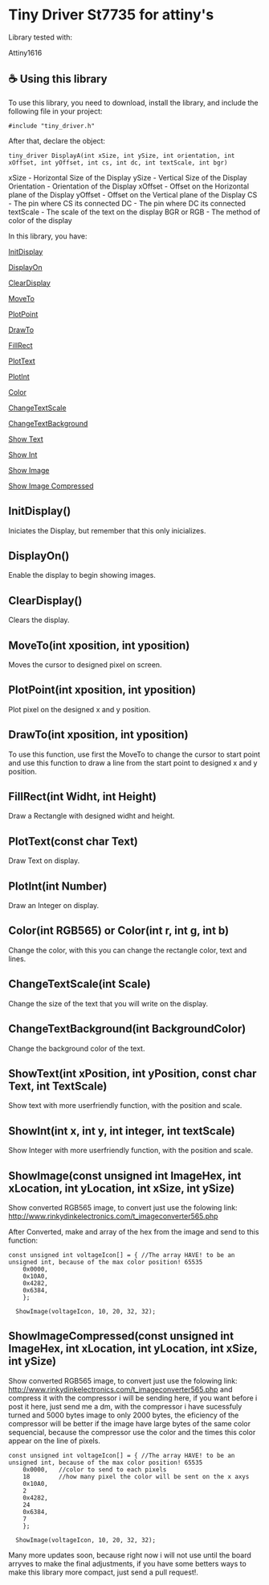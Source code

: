 # Tiny Driver St7735 for attiny's

Library tested with:

Attiny1616

## ☕ Using this library


To use this library, you need to download, install the library, and include the following file in your project:

```
#include "tiny_driver.h"
```

After that, declare the object:

```
tiny_driver DisplayA(int xSize, int ySize, int orientation, int xOffset, int yOffset, int cs, int dc, int textScale, int bgr)
```

xSize - Horizontal Size of the Display
ySize - Vertical Size of the Display
Orientation - Orientation of the Display
xOffset - Offset on the Horizontal plane of the Display
yOffset - Offset on the Vertical plane of the Display
CS - The pin where CS its connected
DC - The pin where DC its connected
textScale - The scale of the text on the display
BGR or RGB - The method of color of the display


In this library, you have:

[InitDisplay](https://github.com/shiroichiheisen/Tiny-Driver-ST7735#InitDisplay)

[DisplayOn](https://github.com/shiroichiheisen/Tiny-Driver-ST7735#DisplayOn)

[ClearDisplay ](https://github.com/shiroichiheisen/Tiny-Driver-ST7735#ClearDisplay)

[MoveTo](https://github.com/shiroichiheisen/Tiny-Driver-ST7735#MoveToint-xposition-int-yposition)

[PlotPoint](https://github.com/shiroichiheisen/Tiny-Driver-ST7735#PlotPointint-xposition-int-yposition)

[DrawTo](https://github.com/shiroichiheisen/Tiny-Driver-ST7735#DrawToint-xposition-int-yposition)

[FillRect](https://github.com/shiroichiheisen/Tiny-Driver-ST7735#FillRectint-Widht-int-Height)

[PlotText](https://github.com/shiroichiheisen/Tiny-Driver-ST7735#PlotTextconst-char-Text)

[PlotInt](https://github.com/shiroichiheisen/Tiny-Driver-ST7735#PlotIntint-Number)

[Color](https://github.com/shiroichiheisen/Tiny-Driver-ST7735#Colorint-RGB565-or-Colorint-r-int-g-int-b)

[ChangeTextScale](https://github.com/shiroichiheisen/Tiny-Driver-ST7735#ChangeTextScaleint-Scale)

[ChangeTextBackground](https://github.com/shiroichiheisen/Tiny-Driver-ST7735#ChangeTextBackgroundint-BackgroundColor)

[Show Text](https://github.com/shiroichiheisen/Tiny-Driver-ST7735#ShowTextint-xPosition-int-yPosition-const-char-Text-int-TextScale)

[Show Int](https://github.com/shiroichiheisen/Tiny-Driver-ST7735#ShowIntint-x-int-y-int-integer-int-textScale)

[Show Image](https://github.com/shiroichiheisen/Tiny-Driver-ST7735#ShowImageconst-unsigned-int-ImageHex-int-xLocation-int-yLocation-int-xSize-int-ySize)

[Show Image Compressed](https://github.com/shiroichiheisen/Tiny-Driver-ST7735#ShowImageCompressedconst-unsigned-int-ImageHex-int-xLocation-int-yLocation-int-xSize-int-ySize)

## InitDisplay()

Iniciates the Display, but remember that this only inicializes.

## DisplayOn()

Enable the display to begin showing images.

## ClearDisplay() 

Clears the display.

## MoveTo(int xposition, int yposition)

Moves the cursor to designed pixel on screen.

## PlotPoint(int xposition, int yposition)

Plot pixel on the designed x and y position.

## DrawTo(int xposition, int yposition)

To use this function, use first the MoveTo to change the cursor to start point and use this function to draw a line from the start point to designed x and y position.

## FillRect(int Widht, int Height)

Draw a Rectangle with designed widht and height.

## PlotText(const char Text)

Draw Text on display.

## PlotInt(int Number)

Draw an Integer on display.

## Color(int RGB565) or Color(int r, int g, int b)

Change the color, with this you can change the rectangle color, text and lines.

## ChangeTextScale(int Scale)

Change the size of the text that you will write on the display.

## ChangeTextBackground(int BackgroundColor)

Change the background color of the text.

## ShowText(int xPosition, int yPosition, const char Text, int TextScale)

Show text with more userfriendly function, with the position and scale.

## ShowInt(int x, int y, int integer, int textScale)

Show Integer with more userfriendly function, with the position and scale.

## ShowImage(const unsigned int ImageHex, int xLocation, int yLocation, int xSize, int ySize)

Show converted RGB565 image, to convert just use the folowing link: http://www.rinkydinkelectronics.com/t_imageconverter565.php

After Converted, make and array of the hex from the image and send to this function:

```
const unsigned int voltageIcon[] = { //The array HAVE! to be an unsigned int, because of the max color position! 65535
    0x0000,
    0x10A0,
    0x4282,
    0x6384,
    };

  ShowImage(voltageIcon, 10, 20, 32, 32);  
```

## ShowImageCompressed(const unsigned int ImageHex, int xLocation, int yLocation, int xSize, int ySize)

Show converted RGB565 image, to convert just use the folowing link: http://www.rinkydinkelectronics.com/t_imageconverter565.php  and compress it with the compressor i will be sending here, if you want before i post it here, just send me a dm, with the compressor i have sucessfuly turned and 5000 bytes image to only 2000 bytes, the eficiency of the compressor will be better if the image have large bytes of the same color sequencial, because the compressor use the color and the times this color appear on the line of pixels.


```
const unsigned int voltageIcon[] = { //The array HAVE! to be an unsigned int, because of the max color position! 65535
    0x0000,   //color to send to each pixels
    18        //how many pixel the color will be sent on the x axys
    0x10A0,
    2
    0x4282,
    24
    0x6384,
    7
    };

  ShowImage(voltageIcon, 10, 20, 32, 32);  
```

Many more updates soon, because right now i will not use until the board arryves to make the final adjustments, if you have some betters ways to make this library more compact, just send a pull request!.